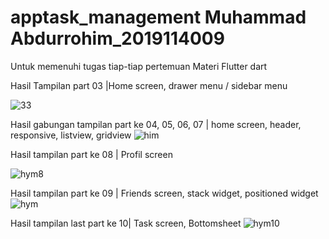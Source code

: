 # apptask_management Muhammad Abdurrohim_2019114009

Untuk memenuhi tugas tiap-tiap pertemuan 
Materi Flutter dart

Hasil Tampilan part 03 |Home screen, drawer menu / sidebar menu

![33](https://user-images.githubusercontent.com/85945415/177049377-37261286-fc79-4a11-837d-0a0022c76ce2.png)

Hasil gabungan tampilan part ke 04, 05, 06, 07 | home screen, header, responsive, listview, gridview
![him](https://user-images.githubusercontent.com/85945415/177826065-2a8d051c-c6ba-474f-98cc-1994d20c6b0d.png)


Hasil tampilan part ke 08 | Profil screen

![hym8](https://user-images.githubusercontent.com/85945415/178285824-73750887-707a-4a47-9539-1c6970681041.png)

Hasil tampilan part ke 09 | Friends screen, stack widget, positioned widget
![hym](https://user-images.githubusercontent.com/85945415/178328638-43ce787e-54c7-431f-9fbb-bce56ce2c62d.png)

Hasil tampilan last part ke 10| Task screen, Bottomsheet
![hym10](https://user-images.githubusercontent.com/85945415/178483304-02159402-688e-4dd2-a46c-dc71d4b24670.png)
